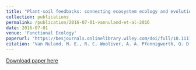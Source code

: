 ```yaml
---
title: "Plant-soil feedbacks: connecting ecosystem ecology and evolution"
collection: publications
permalink: /publication/2016-07-01-vannuland-et-al-2016
date: 2016-07-01
venue: 'Functional Ecology'
paperurl: 'https://besjournals.onlinelibrary.wiley.com/doi/full/10.1111/1365-2435.12690'
citation: 'Van Nuland, M. E., R. C. Wooliver, A. A. Pfennigwerth, Q. D. Read, I. M. Ware, L. Mueller, J. A. Fordyce, J. A. Schweitzer, and J. K. Bailey. 2016. Plant-soil feedbacks: connecting ecosystem ecology and evolution. Functional Ecology. DOI: 10.1111/1365-2435.12690'
---
```

[Download paper here](https://besjournals.onlinelibrary.wiley.com/doi/full/10.1111/1365-2435.12690)
